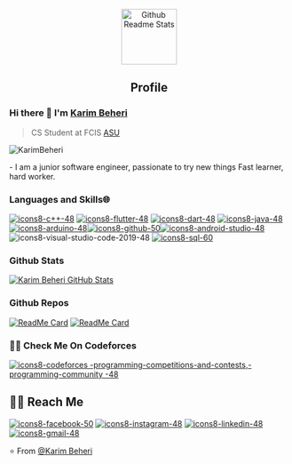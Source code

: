 <p align="center">
 <img width="100px" src="https://res.cloudinary.com/anuraghazra/image/upload/v1594908242/logo_ccswme.svg" align="center" alt="Github Readme Stats" />
 <h2 align="center">Profile</h2>
</p>

### Hi there 👋 I'm [Karim Beheri](https://www.linkedin.com/in/karim-behery-232340232/)
> CS Student at FCIS [ASU](https://ums.asu.edu.eg/App?redirectUrl=https%3A%2F%2Fums.asu.edu.eg%2F)


<img src="https://komarev.com/ghpvc/?username=KarimBeheri" alt="KarimBeheri" />

<div>
 <p>
- I am a junior software engineer, passionate to try new things
Fast learner, hard worker.

</p>
</div>

### Languages and Skills🌐

[![icons8-c++-48](https://user-images.githubusercontent.com/106775514/171860606-8706719a-c85c-41b0-b2c9-3541367bb26d.png)](https://www.cplusplus.com/info/) [![icons8-flutter-48](https://user-images.githubusercontent.com/106775514/171863766-82920572-55a0-4377-8e3f-031e6be43b7c.png)](https://flutter.dev/)  [![icons8-dart-48](https://user-images.githubusercontent.com/106775514/171861577-7d769b48-499a-46b4-8537-7fe441b28c29.png)](https://dart.dev/)  [![icons8-java-48](https://user-images.githubusercontent.com/106775514/171862752-bf5596f7-5ef4-4ffa-9fa7-d9d66c672d85.png)](https://www.oracle.com/java/)    [![icons8-arduino-48](https://user-images.githubusercontent.com/106775514/171864506-4cd644fa-665a-47b9-8bfa-44431da09da0.png)](https://www.arduino.cc/)[![icons8-github-50](https://user-images.githubusercontent.com/106775514/171864833-4652b538-ddbd-4acc-8b07-b697476b7418.png)](https://github.com/github)[![icons8-android-studio-48](https://user-images.githubusercontent.com/106775514/171865150-0a49324a-6147-4f88-b403-6d492e5c6c4f.png)](https://developer.android.com/about) ![icons8-visual-studio-code-2019-48](https://user-images.githubusercontent.com/106775514/171865641-cc9cb466-a79a-4ecc-95ef-39aad4284668.png) [![icons8-sql-60](https://user-images.githubusercontent.com/106775514/171864161-e2e83fc8-8394-4176-8d4c-e818d6c50220.png)](https://www.w3schools.com/sql/sql_intro.asp) 


### Github Stats

[![Karim Beheri GitHub Stats](https://github-readme-stats.vercel.app/api?username=KarimBeheri&show_icons=true&count_private=true)](https://github.com/KarimBeheri)

### Github Repos

[![ReadMe Card](https://github-readme-stats.vercel.app/api/pin/?username=anandmainali&repo=PackageTemplate&show_owner=true)](https://github.com/anandmainali/PackageTemplate)
[![ReadMe Card](https://github-readme-stats.vercel.app/api/pin/?username=anandmainali&repo=Foods-Ecommerce&show_owner=true)](https://github.com/anandmainali/Foods-Ecommerce)

### 🤝🏻 Check Me On Codeforces 
[![icons8-codeforces -programming-competitions-and-contests,-programming-community -48](https://user-images.githubusercontent.com/106775514/171872633-1e145a30-8f42-4c5d-8329-34186e30376c.png)](https://codeforces.com/profile/karimbeheri)


<h2> 🤝🏻 Reach Me </h2>


[![icons8-facebook-50](https://user-images.githubusercontent.com/106775514/171869765-94f4ecd5-49c5-4d78-b25b-0095f8a5de08.png)](https://www.facebook.com/karim.elsayed.75248)
[![icons8-instagram-48](https://user-images.githubusercontent.com/106775514/171870385-65a85acd-9f22-492a-babe-b6b3b42f1ada.png)](https://www.instagram.com/karim_beheri/?igshid=YmMyMTA2M2Y=)
[![icons8-linkedin-48](https://user-images.githubusercontent.com/106775514/171871365-e2ebaa95-3139-438e-864b-c9489fffccdd.png)](https://www.linkedin.com/in/karim-behery-232340232/)
[![icons8-gmail-48](https://user-images.githubusercontent.com/106775514/171871654-cf08b231-1ce5-4857-8e90-55f9f63cc49a.png)](https://mail.google.com/mail/u/0/#inbox)


⭐️ From [@Karim Beheri](https://github.com/KarimBeheri)
